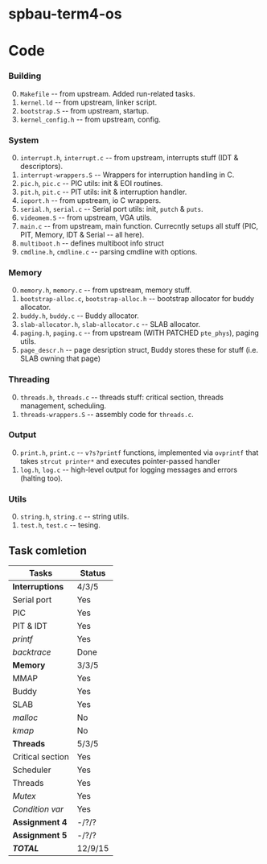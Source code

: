 # spbau-term4-os

# Code

### Building

0. `Makefile` -- from upstream. Added run-related tasks.
0. `kernel.ld` -- from upstream, linker script.
0. `bootstrap.S` -- from upstream, startup.
0. `kernel_config.h` -- from upstream, config.

### System

0. `interrupt.h`, `interrupt.c` -- from upstream, interrupts stuff (IDT & descriptors).
0. `interrupt-wrappers.S` -- Wrappers for interruption handling in C.
0. `pic.h`, `pic.c` -- PIC utils: init & EOI routines.
0. `pit.h`, `pit.c` -- PIT utils: init & interruption handler.
0. `ioport.h` -- from upstream, io C wrappers.
0. `serial.h`, `serial.c` -- Serial port utils: init, `putch` & `puts`.
0. `videomem.S` -- from upstream, VGA utils.
0. `main.c` -- from upstream, main function. Currecntly setups all stuff (PIC, PIT, Memory, IDT & Serial -- all here).
0. `multiboot.h` -- defines multiboot info struct
0. `cmdline.h`, `cmdline.c` -- parsing cmdline with options.

### Memory

0. `memory.h`, `memory.c` -- from upstream, memory stuff.
0. `bootstrap-alloc.c`, `bootstrap-alloc.h` -- bootstrap allocator for buddy allocator.
0. `buddy.h`, `buddy.c` -- Buddy allocator.
0. `slab-allocator.h`, `slab-allocator.c` -- SLAB allocator.
0. `paging.h`, `paging.c` -- from upstream (WITH PATCHED `pte_phys`), paging utils.
0. `page_descr.h` -- page desription struct, Buddy stores these for stuff (i.e. SLAB owning that page)

### Threading
0. `threads.h`, `threads.c` -- threads stuff: critical section, threads management, scheduling.
0. `threads-wrappers.S` -- assembly code for `threads.c`.

### Output
0. `print.h`, `print.c` -- `v?s?printf` functions, implemented via `ovprintf` that takes `strcut printer*` and executes pointer-passed handler
0. `log.h`, `log.c` -- high-level output for logging messages and errors (halting too).

### Utils
0. `string.h`, `string.c` -- string utils.
0. `test.h`, `test.c` -- tesing.

## Task comletion

|**Tasks**             |Status |
|----------------------|-------|
|**Interruptions**     | 4/3/5 |
|Serial port           | Yes   |
|PIC                   | Yes   |
|PIT & IDT             | Yes   |
|*printf*              | Yes   |
|*backtrace*           | Done  |
|**Memory**            | 3/3/5 |
|MMAP                  | Yes   |
|Buddy                 | Yes   |
|SLAB                  | Yes   |
|*malloc*              | No    |
|*kmap*                | No    |
|**Threads**           | 5/3/5 |
|Critical section      | Yes   |
|Scheduler             | Yes   |
|Threads               | Yes   |
|*Mutex*               | Yes   |
|*Condition var*       | Yes   |
|**Assignment 4**      | -/?/? |
|**Assignment 5**      | -/?/? |
|***TOTAL***           |12/9/15|

